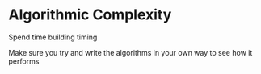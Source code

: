 # Algorithmic Complexity

Spend time building timing

Make sure you try and write the algorithms in your own way to see how it performs

